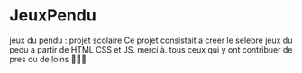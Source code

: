 # JeuxPendu
jeux du pendu : projet scolaire
Ce projet consistait a creer le selebre jeux du pedu a partir de HTML CSS et JS.
merci à. tous ceux qui y ont contribuer de pres ou de loins 👨🏽‍💻
